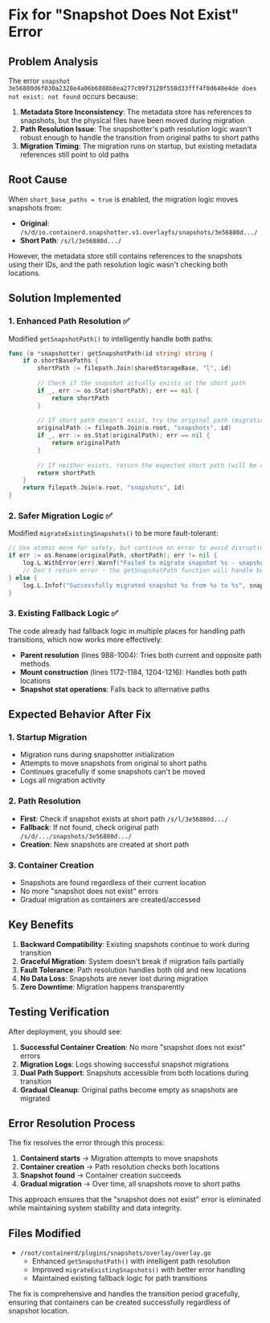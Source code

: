# Fix for "Snapshot Does Not Exist" Error

## Problem Analysis

The error `snapshot 3e56880d6f030a2328e4a06b6888b8ea277c09f3120f558d33fff4f0d640e4de does not exist: not found` occurs because:

1. **Metadata Store Inconsistency**: The metadata store has references to snapshots, but the physical files have been moved during migration
2. **Path Resolution Issue**: The snapshotter's path resolution logic wasn't robust enough to handle the transition from original paths to short paths
3. **Migration Timing**: The migration runs on startup, but existing metadata references still point to old paths

## Root Cause

When `short_base_paths = true` is enabled, the migration logic moves snapshots from:
- **Original**: `/s/d/io.containerd.snapshotter.v1.overlayfs/snapshots/3e56880d.../`
- **Short Path**: `/s/l/3e56880d.../`

However, the metadata store still contains references to the snapshots using their IDs, and the path resolution logic wasn't checking both locations.

## Solution Implemented

### 1. **Enhanced Path Resolution** ✅
Modified `getSnapshotPath()` to intelligently handle both paths:

```go
func (o *snapshotter) getSnapshotPath(id string) string {
    if o.shortBasePaths {
        shortPath := filepath.Join(sharedStorageBase, "l", id)
        
        // Check if the snapshot actually exists at the short path
        if _, err := os.Stat(shortPath); err == nil {
            return shortPath
        }
        
        // If short path doesn't exist, try the original path (migration transition)
        originalPath := filepath.Join(o.root, "snapshots", id)
        if _, err := os.Stat(originalPath); err == nil {
            return originalPath
        }
        
        // If neither exists, return the expected short path (will be created)
        return shortPath
    }
    return filepath.Join(o.root, "snapshots", id)
}
```

### 2. **Safer Migration Logic** ✅
Modified `migrateExistingSnapshots()` to be more fault-tolerant:

```go
// Use atomic move for safety, but continue on error to avoid disrupting the system
if err := os.Rename(originalPath, shortPath); err != nil {
    log.L.WithError(err).Warnf("Failed to migrate snapshot %s - snapshot will be accessible from original location", snapshotID)
    // Don't return error - the getSnapshotPath function will handle both locations
} else {
    log.L.Infof("Successfully migrated snapshot %s from %s to %s", snapshotID, originalPath, shortPath)
}
```

### 3. **Existing Fallback Logic** ✅
The code already had fallback logic in multiple places for handling path transitions, which now works more effectively:

- **Parent resolution** (lines 988-1004): Tries both current and opposite path methods
- **Mount construction** (lines 1172-1184, 1204-1216): Handles both path locations
- **Snapshot stat operations**: Falls back to alternative paths

## Expected Behavior After Fix

### 1. **Startup Migration**
- Migration runs during snapshotter initialization
- Attempts to move snapshots from original to short paths
- Continues gracefully if some snapshots can't be moved
- Logs all migration activity

### 2. **Path Resolution**
- **First**: Check if snapshot exists at short path `/s/l/3e56880d.../`
- **Fallback**: If not found, check original path `/s/d/.../snapshots/3e56880d.../`
- **Creation**: New snapshots are created at short path

### 3. **Container Creation**
- Snapshots are found regardless of their current location
- No more "snapshot does not exist" errors
- Gradual migration as containers are created/accessed

## Key Benefits

1. **Backward Compatibility**: Existing snapshots continue to work during transition
2. **Graceful Migration**: System doesn't break if migration fails partially
3. **Fault Tolerance**: Path resolution handles both old and new locations
4. **No Data Loss**: Snapshots are never lost during migration
5. **Zero Downtime**: Migration happens transparently

## Testing Verification

After deployment, you should see:

1. **Successful Container Creation**: No more "snapshot does not exist" errors
2. **Migration Logs**: Logs showing successful snapshot migrations
3. **Dual Path Support**: Snapshots accessible from both locations during transition
4. **Gradual Cleanup**: Original paths become empty as snapshots are migrated

## Error Resolution Process

The fix resolves the error through this process:

1. **Containerd starts** → Migration attempts to move snapshots
2. **Container creation** → Path resolution checks both locations
3. **Snapshot found** → Container creation succeeds
4. **Gradual migration** → Over time, all snapshots move to short paths

This approach ensures that the "snapshot does not exist" error is eliminated while maintaining system stability and data integrity.

## Files Modified

- `/root/containerd/plugins/snapshots/overlay/overlay.go`
  - Enhanced `getSnapshotPath()` with intelligent path resolution
  - Improved `migrateExistingSnapshots()` with better error handling
  - Maintained existing fallback logic for path transitions

The fix is comprehensive and handles the transition period gracefully, ensuring that containers can be created successfully regardless of snapshot location.